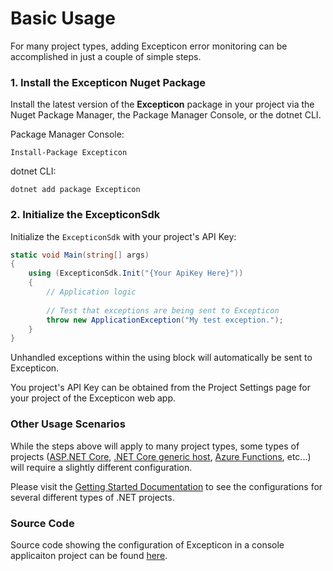 # Basic Usage

For many project types, adding Excepticon error monitoring can be accomplished in just a couple of simple steps.

### 1. Install the Excepticon Nuget Package

Install the latest version of the **Excepticon** package in your project via the Nuget Package Manager, the Package Manager Console, or the dotnet CLI.

Package Manager Console:

```Package Manager Console
Install-Package Excepticon
```

dotnet CLI:

```dotnet CLI
dotnet add package Excepticon
```



### 2. Initialize the ExcepticonSdk

Initialize the `ExcepticonSdk` with your project's API Key:

```        csharp
static void Main(string[] args)
{
    using (ExcepticonSdk.Init("{Your ApiKey Here}"))
    {
        // Application logic
        
        // Test that exceptions are being sent to Excepticon
        throw new ApplicationException("My test exception.");
    }
}
```

Unhandled exceptions within the using block will automatically be sent to Excepticon.

You project's API Key can be obtained from the Project Settings page for your project of the Excepticon web app.



### Other Usage Scenarios

While the steps above will apply to many project types, some types of projects ([ASP.NET Core](asp-net-core.md), [.NET Core generic host](net-core-generic-host.md), [Azure Functions](azure-functions.md), etc...) will require a slightly different configuration.

Please visit the [Getting Started Documentation](index.md) to see the configurations for several different types of .NET projects.



### Source Code

Source code showing the configuration of Excepticon in a console applicaiton project can be found [here](https://github.com/Excepticon/excepticon-dotnet/tree/master/examples/Excepticon.Examples.Console).